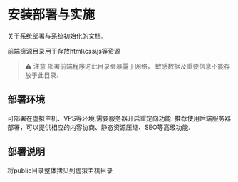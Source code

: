 安装部署与实施
==============

关于系统部署与系统初始化的文档.

前端资源目录用于存放html\css\js等资源

> ⚠️ 注意
> 部署前端程序时此目录会暴露于网络，
> 敏感数据及重要信息不能存放于此目录.

## 部署环境

可部署在虚拟主机、VPS等环境,需要服务器开启重定向功能.
推荐使用后端服务器部署，可以提供相应的内容协商、静态资源压缩、SEO等高级功能.

## 部署说明

将public目录整体拷贝到虚拟主机目录
